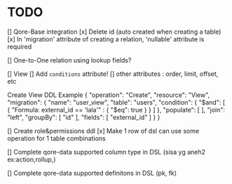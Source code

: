 # TODO

[] Qore-Base integration
    [x] Delete id (auto created when creating a table)
    [x] In 'migration' attribute of creating a relation, 'nullable' attribute is required

[] One-to-One relation using lookup fields?

[]  View
    [] Add `conditions` attribute!
    [] other attributes : order, limit, offset, etc

Create View DDL Example
{
    "operation": "Create",
    "resource": "View",
    "migration": {
    "name": "user_view",
    "table": "users",
    "condition": {
        "$and": [
        {
            "Formula: external_id == 'lala'" : {
            "$eq": true
            }
        }
        ]
    },
    "populate": [
    ],
    "join": "left",
    "groupBy": [
        "id"
    ],
    "fields": [
        "external_id"
    ]
    }
}

[] Create role&permissions ddl
    [x] Make 1 row of dsl can use some operation for 1 table combinations

[] Complete qore-data supported column type in DSL (sisa yg aneh2 ex:action,rollup,)

[] Complete qore-data supported definitons in DSL (pk, fk)